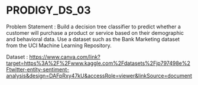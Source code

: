 # PRODIGY_DS_03

Problem Statement : Build a decision tree classifier to predict whether a customer will purchase a product or service based on their demographic and behavioral data. Use a dataset such as the Bank Marketing dataset from the UCI Machine Learning Repository.

Dataset : https://www.canva.com/link?target=https%3A%2F%2Fwww.kaggle.com%2Fdatasets%2Fjp797498e%2Ftwitter-entity-sentiment-analysis&design=DAFpRxy47kU&accessRole=viewer&linkSource=document
